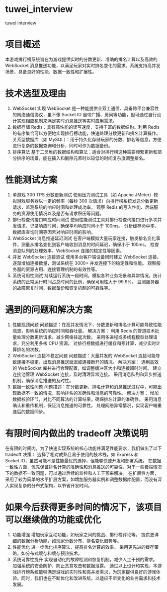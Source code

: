 # tuwei_interview
tuwei interview
# 项目概述
本游戏排行榜系统旨在为游戏提供实时的分数更新、准确的排名计算以及高效的 WebSocket 消息推送功能，以满足玩家对实时排名变化的需求。系统支持高并发场景，具备良好的性能、数据一致性和扩展性。
# 技术选型及理由
1. WebSocket 实现
WebSocket 是一种能提供全双工通信、具备跨平台兼容性的网络通信协议，虽不像 Socket.IO 自带广播、房间等功能，但可通过自行设计实现相应机制来满足实时消息推送等实时应用需求。
2. 数据存储
Redis：具有高性能的读写速度，支持丰富的数据结构。利用 Redis 的有序集合可以方便地实现排行榜功能，快速处理分数更新和排名计算操作。
关系型数据库（如 MySQL）：用于持久化存储玩家的分数、排名等信息，方便进行复杂的数据查询和分析，同时可作为数据备份。
4. 排序算法
基于二叉堆的数据结构和算法：适合对排行榜这种需要频繁更新和部分排序的场景，能在插入和删除元素时以较低的时间复杂度调整排名。
# 性能测试方案
1. 单游戏 300 TPS 分数更新测试
使用压力测试工具（如 Apache JMeter）模拟游戏服务器以一定的频率（每秒 300 次请求）向排行榜系统发送分数更新请求，监测系统的响应时间和处理成功率。
观察 Redis 的写入性能、后端服务的资源使用情况以及是否有请求积压等问题。
2. 排行榜查询接口响应时间测试
使用性能测试工具对排行榜查询接口进行多次并发请求，记录响应时间，确保平均响应时间小于 100ms。
分析缓存命中率、数据库查询时间等因素对响应时间的影响。
3. WebSocket 消息推送延迟测试
在客户端模拟大量玩家连接，触发排名变化事件，测量从排名变化到客户端收到消息的时间延迟，确保小于 100ms。
检查消息队列的处理效率、WebSocket 连接的稳定性等因素。
4. 并发 WebSocket 连接测试
使用多台客户端设备同时建立 WebSocket 连接，逐渐增加连接数量，测试系统在 3000+ 并发连接下的稳定性和性能。
观察服务器的资源占用、连接管理机制的有效性等。
5. 系统可用性测试
持续运行系统一段时间，模拟各种业务场景和异常情况，统计系统的正常运行时间占总时间的比例，确保可用性大于 99.9%。
监测服务器的故障恢复时间、数据备份和恢复机制的可靠性等。
#  遇到的问题和解决方案
1. 性能瓶颈问题
问题描述：在高并发情况下，分数更新和排名计算可能导致性能瓶颈，影响系统的响应时间和吞吐量。
解决方案：
利用 Redis 的管道技术批量处理分数更新请求，减少网络往返次数。
采用多进程或多线程模型处理请求，充分利用多核 CPU 资源。
对排行榜数据进行缓存和预计算，减少实时计算排名的次数。
2. WebSocket 连接不稳定问题
问题描述：大量并发的 WebSocket 连接可能导致连接不稳定，出现消息推送延迟或连接断开的情况。
解决方案：
选用高效的 WebSocket 库并进行合理配置，如调整缓冲区大小和连接超时时间。
建立连接池管理 WebSocket 连接，及时清理异常连接。
采用消息队列和异步推送机制，确保消息推送的及时性。
3. 数据一致性问题
问题描述：在分数更新、排名计算和消息推送过程中，可能出现数据不一致的情况，影响排名的准确性和消息的可靠性。
解决方案：
增加数据校验环节，对比不同算法的计算结果，确保排名计算的准确性。
采用消息确认和重传机制，保证消息推送的可靠性。
处理网络异常情况，实现客户端重连后的数据同步。
# 有限时间内做出的 tradeoff 决策说明
在有限的时间内，为了快速实现系统的核心功能并满足性能要求，我们做出了以下 tradeoff 决策：
选择了相对成熟且易于使用的技术栈，如 Express 和 Socket.IO，虽然可能不是性能最优的选择，但能够快速开发和部署系统。
在数据一致性方面，优先保证排名计算的准确性和消息推送的可靠性，对于一些极端情况下的数据不一致问题，可以通过后续的监控和人工干预来解决。
在扩展性方面，采用了较为简单的水平扩展方案，如增加服务器实例和调整数据库配置，而没有深入实现复杂的分布式架构，以节省开发时间。
# 如果今后获得更多时间的情况下，该项目可以继续做的功能或优化
1. 功能增强
增加玩家互动功能，如玩家之间的挑战、排行榜评论等。
提供更详细的数据分析功能，如玩家分数分布、排名变化趋势等。
2. 性能优化
进一步优化排序算法，提高排名计算的效率。
采用更先进的缓存策略，如分布式缓存和缓存预热技术。
3. 系统可靠性提升
实现自动化的故障检测和恢复机制，减少人工干预的需求。
加强系统的安全防护，防止恶意攻击和数据泄露。
通过以上设计和实现，本游戏排行榜系统能够满足游戏的实时性和高并发需求，为玩家提供良好的游戏体验。同时，我们也在不断优化和改进系统，以适应不断变化的业务需求和技术发展。
